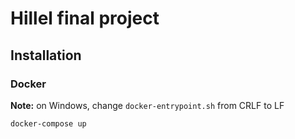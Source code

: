 # Hillel final project

## Installation

### Docker

**Note:** on Windows, change `docker-entrypoint.sh` from CRLF to LF

```bash
docker-compose up
```
